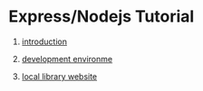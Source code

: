 # Express/Nodejs Tutorial

1. [introduction](https://github.com/shinzanmono/express_nodejs-tutorial/blob/main/doc/introduction.md)

2. [development environme](https://github.com/shinzanmono/express_nodejs-tutorial/blob/main/doc/introduction.md)

3. [local library website](https://github.com/shinzanmono/express_nodejs-tutorial/blob/main/doc/local_library_website.md)
